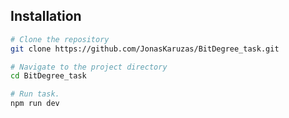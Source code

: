 ## Installation

```bash
# Clone the repository
git clone https://github.com/JonasKaruzas/BitDegree_task.git

# Navigate to the project directory
cd BitDegree_task

# Run task.
npm run dev
```
